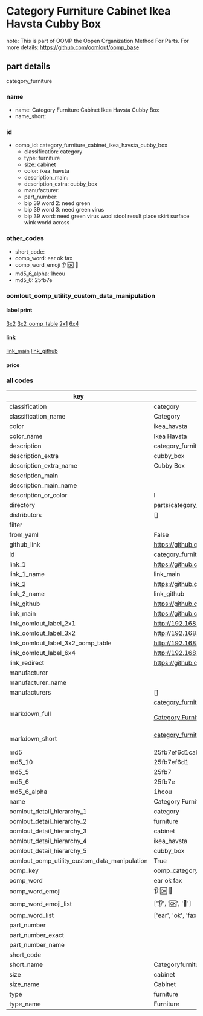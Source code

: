# Category Furniture Cabinet Ikea Havsta Cubby Box  

note: This is part of OOMP the Oopen Organization Method For Parts. For more details: https://github.com/oomlout/oomp_base

##  part details
  



category_furniture



### name
* name: Category Furniture Cabinet Ikea Havsta Cubby Box
* name_short: 
### id
* oomp_id: category_furniture_cabinet_ikea_havsta_cubby_box
  * classification: category
  * type: furniture
  * size: cabinet
  * color: ikea_havsta
  * description_main: 
  * description_extra: cubby_box
  * manufacturer: 
  * part_number: 
  * bip 39 word 2: need green
  * bip 39 word 3: need green virus
  * bip 39 word: need green virus wool stool result place skirt surface wink world across

### other_codes
* short_code: 
* oomp_word: ear ok fax
* oomp_word_emoji :ear: :ok: :fax:
* md5_6_alpha: 1hcou
* md5_6: 25fb7e






### oomlout_oomp_utility_custom_data_manipulation
#### label print
[3x2](http://192.168.1.245:1112/?label=oomp%201hcou)
[3x2_oomp_table](http://192.168.1.108:1112/?label=oomp%201hcou)
[2x1](http://192.168.1.242:1112/?label=oomp%201hcou)
[6x4](http://192.168.1.55:1112/?label=oomp%201hcou)    

#### link

[link_main](https://github.com/oomlout/oomlout_oomp_version_1_messy/tree/main/parts/category_furniture_cabinet_ikea_havsta_cubby_box) [link_github](https://github.com/oomlout/oomlout_oomp_version_1_messy/tree/main/parts/category_furniture_cabinet_ikea_havsta_cubby_box)                             

#### price







### all codes 
| key | value |  
| --- | --- |  
| classification | category |  
| classification_name | Category |  
| color | ikea_havsta |  
| color_name | Ikea Havsta |  
| description | category_furniture |  
| description_extra | cubby_box |  
| description_extra_name | Cubby Box |  
| description_main |  |  
| description_main_name |  |  
| description_or_color | I  |  
| directory | parts/category_furniture_cabinet_ikea_havsta_cubby_box |  
| distributors | [] |  
| filter |  |  
| from_yaml | False |  
| github_link | https://github.com/oomlout/oomlout_oomp_part_src/tree/main/parts/category_furniture_cabinet_ikea_havsta_cubby_box |  
| id | category_furniture_cabinet_ikea_havsta_cubby_box |  
| link_1 | https://github.com/oomlout/oomlout_oomp_version_1_messy/tree/main/parts/category_furniture_cabinet_ikea_havsta_cubby_box |  
| link_1_name | link_main |  
| link_2 | https://github.com/oomlout/oomlout_oomp_version_1_messy/tree/main/parts/category_furniture_cabinet_ikea_havsta_cubby_box |  
| link_2_name | link_github |  
| link_github | https://github.com/oomlout/oomlout_oomp_version_1_messy/tree/main/parts/category_furniture_cabinet_ikea_havsta_cubby_box |  
| link_main | https://github.com/oomlout/oomlout_oomp_version_1_messy/tree/main/parts/category_furniture_cabinet_ikea_havsta_cubby_box |  
| link_oomlout_label_2x1 | http://192.168.1.242:1112/?label=oomp%201hcou |  
| link_oomlout_label_3x2 | http://192.168.1.245:1112/?label=oomp%201hcou |  
| link_oomlout_label_3x2_oomp_table | http://192.168.1.108:1112/?label=oomp%201hcou |  
| link_oomlout_label_6x4 | http://192.168.1.55:1112/?label=oomp%201hcou |  
| link_redirect | https://github.com/oomlout/oomlout_oomp_version_1_messy/tree/main/parts/category_furniture_cabinet_ikea_havsta_cubby_box |  
| manufacturer |  |  
| manufacturer_name |  |  
| manufacturers | [] |  
| markdown_full | [category_furniture_cabinet_ikea_havsta_cubby_box](none)<br>[](none)<br>[Category Furniture Cabinet Ikea Havsta Cubby Box](none)<br><br> |  
| markdown_short | [category_furniture_cabinet_ikea_havsta_cubby_box](none)<br><br> |  
| md5 | 25fb7ef6d1cab4badf6b3fd5e919949e |  
| md5_10 | 25fb7ef6d1 |  
| md5_5 | 25fb7 |  
| md5_6 | 25fb7e |  
| md5_6_alpha | 1hcou |  
| name | Category Furniture Cabinet Ikea Havsta Cubby Box |  
| oomlout_detail_hierarchy_1 | category |  
| oomlout_detail_hierarchy_2 | furniture |  
| oomlout_detail_hierarchy_3 | cabinet |  
| oomlout_detail_hierarchy_4 | ikea_havsta |  
| oomlout_detail_hierarchy_5 | cubby_box |  
| oomlout_oomp_utility_custom_data_manipulation | True |  
| oomp_key | oomp_category_furniture_cabinet_ikea_havsta_cubby_box |  
| oomp_word | ear ok fax |  
| oomp_word_emoji | :ear: :ok: :fax: |  
| oomp_word_emoji_list | [':ear:', ':ok:', ':fax:'] |  
| oomp_word_list | ['ear', 'ok', 'fax'] |  
| part_number |  |  
| part_number_exact |  |  
| part_number_name |  |  
| short_code |  |  
| short_name | Categoryfurniture |  
| size | cabinet |  
| size_name | Cabinet |  
| type | furniture |  
| type_name | Furniture |  

